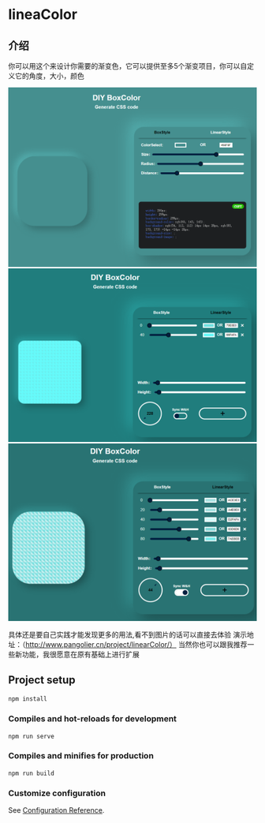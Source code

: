 # lineaColor
## 介绍
你可以用这个来设计你需要的渐变色，它可以提供至多5个渐变项目，你可以自定义它的角度，大小，颜色

![演示1](https://github.com/pangolierse/linearColor/blob/master/1.png)
![演示2](https://github.com/pangolierse/LinearColor/blob/master/2.png)
![演示3](https://github.com/pangolierse/LinearColor/blob/master/3.png)

具体还是要自己实践才能发现更多的用法,看不到图片的话可以直接去体验
演示地址：（http://www.pangolier.cn/project/linearColor/）
当然你也可以跟我推荐一些新功能，我很愿意在原有基础上进行扩展

## Project setup
```
npm install
```

### Compiles and hot-reloads for development
```
npm run serve
```

### Compiles and minifies for production
```
npm run build
```
### Customize configuration
See [Configuration Reference](https://cli.vuejs.org/config/).
